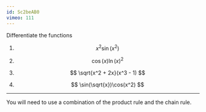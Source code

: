 ```yaml
---
id: Sc2beAB0
vimeo: 111
---
```


Differentiate the functions

 1. $$
    x^2 \sin(x^2) 
    $$

 1. $$
    \cos(x) \ln(x)^2
    $$

 1. $$
    \sqrt{x^2 + 2x}(x^3 - 1)
    $$

 1. $$
    \sin(\sqrt{x})\cos(x^2)
    $$

---

You will need to use a combination of the product rule and the chain rule.
